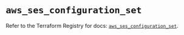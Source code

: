 # `aws_ses_configuration_set`

Refer to the Terraform Registry for docs: [`aws_ses_configuration_set`](https://registry.terraform.io/providers/hashicorp/aws/4.67.0/docs/resources/ses_configuration_set).
